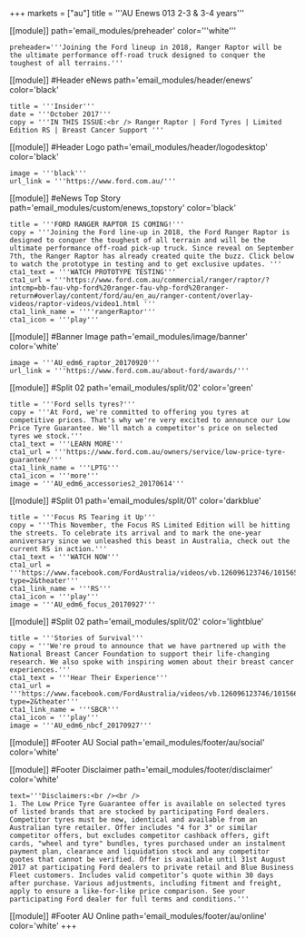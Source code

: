 +++
markets = ["au"]
title = '''AU Enews 013 2-3 & 3-4 years'''

[[module]]
path='email_modules/preheader'
color='''white'''

	preheader='''Joining the Ford lineup in 2018, Ranger Raptor will be the ultimate performance off-road truck designed to conquer the toughest of all terrains.'''

[[module]] #Header eNews
path='email_modules/header/enews'
color='black'

	title = '''Insider'''
	date = '''October 2017'''
	copy = '''IN THIS ISSUE:<br /> Ranger Raptor | Ford Tyres | Limited Edition RS | Breast Cancer Support '''

[[module]] #Header Logo
path='email_modules/header/logodesktop'
color='black'

	image = '''black'''
	url_link = '''https://www.ford.com.au/'''

[[module]] #eNews Top Story
path='email_modules/custom/enews_topstory'
color='black'

    title = '''FORD RANGER RAPTOR IS COMING!'''
	copy = '''Joining the Ford line-up in 2018, the Ford Ranger Raptor is designed to conquer the toughest of all terrain and will be the ultimate performance off-road pick-up truck. Since reveal on September 7th, the Ranger Raptor has already created quite the buzz. Click below to watch the prototype in testing and to get exclusive updates. '''
	cta1_text = '''WATCH PROTOTYPE TESTING'''
	cta1_url = '''https://www.ford.com.au/commercial/ranger/raptor/?intcmp=bb-fau-vhp-ford%20ranger-fau-vhp-ford%20ranger-return#overlay/content/ford/au/en_au/ranger-content/overlay-videos/raptor-videos/video1.html '''
	cta1_link_name = ''''rangerRaptor'''
	cta1_icon = '''play'''

[[module]] #Banner Image
path='email_modules/image/banner'
color='white'

	image = '''AU_edm6_raptor_20170920'''
	url_link = '''https://www.ford.com.au/about-ford/awards/'''


[[module]] #Split 02
path='email_modules/split/02'
color='green'

	title = '''Ford sells tyres?'''
	copy = '''At Ford, we're committed to offering you tyres at competitive prices. That's why we're very excited to announce our Low Price Tyre Guarantee. We'll match a competitor's price on selected tyres we stock.'''
	cta1_text = '''LEARN MORE'''
	cta1_url = '''https://www.ford.com.au/owners/service/low-price-tyre-guarantee/'''
	cta1_link_name = '''LPTG'''
	cta1_icon = '''more'''
	image = '''AU_edm6_accessories2_20170614'''

[[module]] #Split 01
path='email_modules/split/01'
color='darkblue'

	title = '''Focus RS Tearing it Up'''
	copy = '''This November, the Focus RS Limited Edition will be hitting the streets. To celebrate its arrival and to mark the one-year anniversary since we unleashed this beast in Australia, check out the current RS in action.'''
	cta1_text = '''WATCH NOW'''
	cta1_url = '''https://www.facebook.com/FordAustralia/videos/vb.126096123746/10156519835473747/?type=2&theater'''
	cta1_link_name = '''RS'''
	cta1_icon = '''play'''
	image = '''AU_edm6_focus_20170927'''


[[module]] #Split 02
path='email_modules/split/02'
color='lightblue'

    title = '''Stories of Survival'''
	copy = '''We're proud to announce that we have partnered up with the National Breast Cancer Foundation to support their life-changing research. We also spoke with inspiring women about their breast cancer experiences.'''
    cta1_text = '''Hear Their Experience'''
    cta1_url = '''https://www.facebook.com/FordAustralia/videos/vb.126096123746/10156683020833747/?type=2&theater'''
	cta1_link_name = '''SBCR'''
	cta1_icon = '''play'''
	image = '''AU_edm6_nbcf_20170927'''

[[module]] #Footer AU Social
path='email_modules/footer/au/social'
color='white'

[[module]] #Footer Disclaimer
path='email_modules/footer/disclaimer'
color='white'

	text='''Disclaimers:<br /><br />
	1. The Low Price Tyre Guarantee offer is available on selected tyres of listed brands that are stocked by participating Ford dealers. Competitor tyres must be new, identical and available from an Australian tyre retailer. Offer includes "4 for 3" or similar competitor offers, but excludes competitor cashback offers, gift cards, "wheel and tyre" bundles, tyres purchased under an instalment payment plan, clearance and liquidation stock and any competitor quotes that cannot be verified. Offer is available until 31st August 2017 at participating Ford dealers to private retail and Blue Business Fleet customers. Includes valid competitor’s quote within 30 days after purchase. Various adjustments, including fitment and freight, apply to ensure a like-for-like price comparison. See your participating Ford dealer for full terms and conditions.'''


[[module]] #Footer AU Online
path='email_modules/footer/au/online'
color='white'
+++ 
